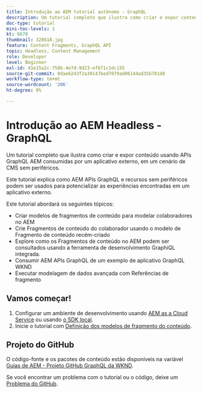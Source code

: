 ```yaml
---
title: Introdução ao AEM tutorial autônomo - GraphQL
description: Um tutorial completo que ilustra como criar e expor conteúdo usando APIs GraphQL AEM.
doc-type: tutorial
mini-toc-levels: 1
kt: 6678
thumbnail: 328618.jpg
feature: Content Fragments, GraphQL API
topic: Headless, Content Management
role: Developer
level: Beginner
exl-id: 41e15a2c-758b-4e7d-9d23-ef671c1dc155
source-git-commit: 0dae6243f2a30147bed7079ad06144ad35b781d8
workflow-type: tm+mt
source-wordcount: '206'
ht-degree: 0%

---
```


# Introdução ao AEM Headless - GraphQL

Um tutorial completo que ilustra como criar e expor conteúdo usando APIs GraphQL AEM consumidas por um aplicativo externo, em um cenário de CMS sem periféricos.

Este tutorial explica como AEM APIs GraphQL e recursos sem periféricos podem ser usados para potencializar as experiências encontradas em um aplicativo externo.

Este tutorial abordará os seguintes tópicos:

* Criar modelos de fragmentos de conteúdo para modelar colaboradores no AEM
* Crie Fragmentos de conteúdo do colaborador usando o modelo de Fragmento de conteúdo recém-criado
* Explore como os Fragmentos de conteúdo no AEM podem ser consultados usando a ferramenta de desenvolvimento GraphiQL integrada.
* Consumir AEM APIs GraphQL de um exemplo de aplicativo GraphQL WKND
* Executar modelagem de dados avançada com Referências de fragmento

## Vamos começar!

1. Configurar um ambiente de desenvolvimento usando [AEM as a Cloud Service](../quick-setup/cloud-service.md) ou usando [o SDK local](../quick-setup/local-sdk.md).
2. Inicie o tutorial com [Definição dos modelos de fragmento do conteúdo](content-fragment-models.md).

## Projeto do GitHub

O código-fonte e os pacotes de conteúdo estão disponíveis na variável [Guias de AEM - Projeto GitHub GraphQL da WKND](https://github.com/adobe/aem-guides-wknd-graphql).

Se você encontrar um problema com o tutorial ou o código, deixe um [Problema do GitHub](https://github.com/adobe/aem-guides-wknd-graphql/issues).
